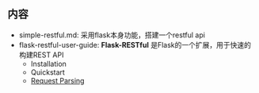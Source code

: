 ## 内容

- simple-restful.md: 采用flask本身功能，搭建一个restful api
- flask-restful-user-guide: **Flask-RESTful** 是Flask的一个扩展，用于快速的构建REST API 
  - Installation
  - Quickstart
  - [Request Parsing](https://flask-restful.readthedocs.io/en/latest/reqparse.html#request-parsing)

